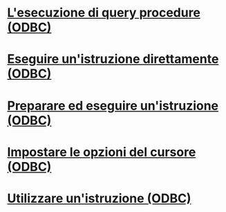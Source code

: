 # [L'esecuzione di query procedure (ODBC)](executing-queries-how-to-topics-odbc.md)
# [Eseguire un'istruzione direttamente (ODBC)](execute-a-statement-directly-odbc.md)
# [Preparare ed eseguire un'istruzione (ODBC)](prepare-and-execute-a-statement-odbc.md)
# [Impostare le opzioni del cursore (ODBC)](set-cursor-options-odbc.md)
# [Utilizzare un'istruzione (ODBC)](use-a-statement-odbc.md)
